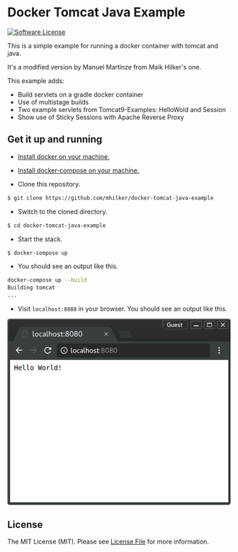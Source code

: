 # Docker Tomcat Java Example

[![Software License][ico-license]](LICENSE.md)

This is a simple example for running a docker container with tomcat and java.

It's a modified version by Manuel Martínze from Maik Hilker's one.

This example adds:

  - Build servlets on a gradle docker container
  - Use of multistage builds
  - Two example servlets from Tomcat9-Examples: HelloWold and Session
  - Show use of Sticky Sessions with Apache Reverse Proxy

## Get it up and running

- [Install docker on your machine.][install-docker]

- [Install docker-compose on your machine.][install-docker-compose]

- Clone this repository.

``` bash
$ git clone https://github.com/mhilker/docker-tomcat-java-example
```

- Switch to the cloned directory.

``` bash
$ cd docker-tomcat-java-example
```

- Start the stack.

``` bash
$ docker-compose up
```

- You should see an output like this.

``` bash
docker-compose up --build
Building tomcat
...
```

- Visit `localhost:8888` in your browser. You should see an output like this.

![Hello World Output with Docker and Java + Tomcat](./resources/screenshot-01.png)

## License

The MIT License (MIT). Please see [License File](LICENSE.md) for more information.

[ico-license]: https://img.shields.io/badge/license-MIT-brightgreen.svg?style=flat-square
[install-docker]: https://docs.docker.com/engine/installation
[install-docker-compose]: https://docs.docker.com/compose/install
[install-gradle]: https://gradle.org/install
